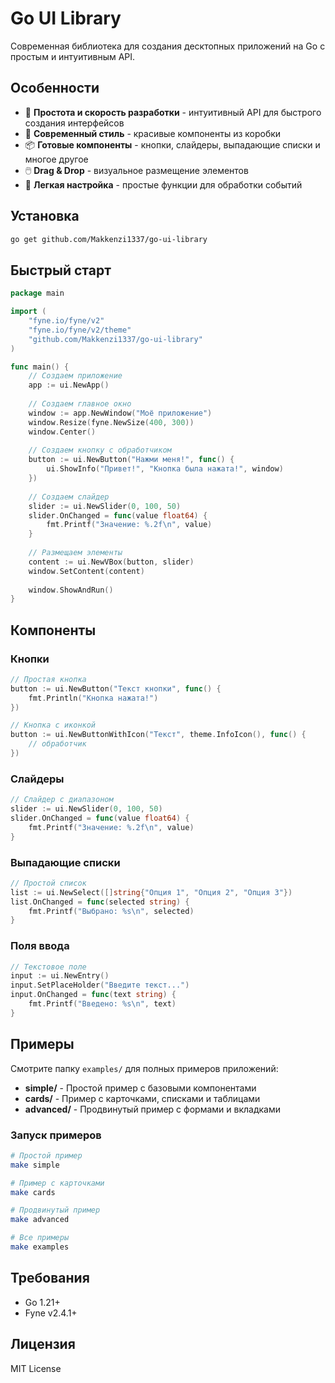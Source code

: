 # Go UI Library

Современная библиотека для создания десктопных приложений на Go с простым и интуитивным API.

## Особенности

- 🚀 **Простота и скорость разработки** - интуитивный API для быстрого создания интерфейсов
- 🎨 **Современный стиль** - красивые компоненты из коробки
- 📦 **Готовые компоненты** - кнопки, слайдеры, выпадающие списки и многое другое
- 🖱️ **Drag & Drop** - визуальное размещение элементов
- 🔧 **Легкая настройка** - простые функции для обработки событий

## Установка

```bash
go get github.com/Makkenzi1337/go-ui-library
```

## Быстрый старт

```go
package main

import (
    "fyne.io/fyne/v2"
    "fyne.io/fyne/v2/theme"
    "github.com/Makkenzi1337/go-ui-library"
)

func main() {
    // Создаем приложение
    app := ui.NewApp()
    
    // Создаем главное окно
    window := app.NewWindow("Моё приложение")
    window.Resize(fyne.NewSize(400, 300))
    window.Center()
    
    // Создаем кнопку с обработчиком
    button := ui.NewButton("Нажми меня!", func() {
        ui.ShowInfo("Привет!", "Кнопка была нажата!", window)
    })
    
    // Создаем слайдер
    slider := ui.NewSlider(0, 100, 50)
    slider.OnChanged = func(value float64) {
        fmt.Printf("Значение: %.2f\n", value)
    }
    
    // Размещаем элементы
    content := ui.NewVBox(button, slider)
    window.SetContent(content)
    
    window.ShowAndRun()
}
```

## Компоненты

### Кнопки
```go
// Простая кнопка
button := ui.NewButton("Текст кнопки", func() {
    fmt.Println("Кнопка нажата!")
})

// Кнопка с иконкой
button := ui.NewButtonWithIcon("Текст", theme.InfoIcon(), func() {
    // обработчик
})
```

### Слайдеры
```go
// Слайдер с диапазоном
slider := ui.NewSlider(0, 100, 50)
slider.OnChanged = func(value float64) {
    fmt.Printf("Значение: %.2f\n", value)
}
```

### Выпадающие списки
```go
// Простой список
list := ui.NewSelect([]string{"Опция 1", "Опция 2", "Опция 3"})
list.OnChanged = func(selected string) {
    fmt.Printf("Выбрано: %s\n", selected)
}
```

### Поля ввода
```go
// Текстовое поле
input := ui.NewEntry()
input.SetPlaceHolder("Введите текст...")
input.OnChanged = func(text string) {
    fmt.Printf("Введено: %s\n", text)
}
```

## Примеры

Смотрите папку `examples/` для полных примеров приложений:

- **simple/** - Простой пример с базовыми компонентами
- **cards/** - Пример с карточками, списками и таблицами
- **advanced/** - Продвинутый пример с формами и вкладками

### Запуск примеров

```bash
# Простой пример
make simple

# Пример с карточками
make cards

# Продвинутый пример
make advanced

# Все примеры
make examples
```

## Требования

- Go 1.21+
- Fyne v2.4.1+

## Лицензия

MIT License

